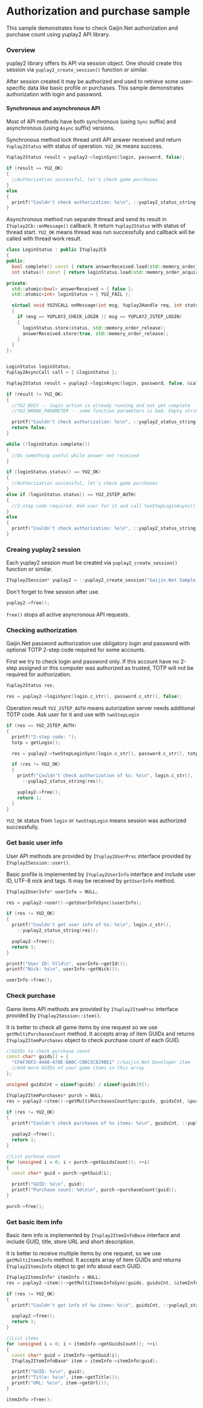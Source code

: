 Authorization and purchase sample
===

This sample demonstrates how to check Gaijin.Net authorization and purchase count using yuplay2 API library.

### Overview

yuplay2 library offers its API via session object. One should create this session via `yuplay2_create_session()` function or similar.

After session created it may be authorized and used to retrieve some user-specific data like basic profile or purchases. This sample demonstrates authorization with login and password.

#### Synchronous and asynchronous API

Most of API methods have both synchronous (using `Sync` suffix) and asynchronous (using `Async` suffix) versions.

Synchronous method lock thread until API answer received and return `Yuplay2Status` with status of operation. `YU2_OK` means success.

```cpp
Yuplay2Status result = yuplay2->loginSync(login, password, false);

if (result == YU2_OK)
{
  //Authorization successful, let's check game purchases
}
else
{
  printf("Couldn't check authorization: %s\n", ::yuplay2_status_string(result));
}
```

Asynchronous method run separate thread and send its result in `IYuplay2Cb::onMessage()` callback. It return `Yuplay2Status` with status of thread start. `YU2_OK` means thread was run successfully and callback will be called with thread work result.

```cpp
class LoginStatus : public IYuplay2Cb
{
public:
  bool complete() const { return answerReceived.load(std::memory_order_acquire); }
  int status() const { return loginStatus.load(std::memory_order_acquire); }

private:
  std::atomic<bool> answerReceived = { false };
  std::atomic<int> loginStatus = { YU2_FAIL };

  virtual void YU2VCALL onMessage(int msg, Yuplay2Handle req, int status, const void* data)
  {
    if (msg == YUPLAY2_CHECK_LOGIN || msg == YUPLAY2_2STEP_LOGIN)
    {
      loginStatus.store(status, std::memory_order_release);
      answerReceived.store(true, std::memory_order_release);
    }
  }
};


LoginStatus loginStatus;
Yuplay2AsyncCall call = { &loginStatus };

Yuplay2Status result = yuplay2->loginAsync(login, password, false, &call);

if (result != YU2_OK)
{
  //YU2_BUSY -- login action is already running and not yet complete
  //YU2_WRONG_PARAMETER -- some function parameters is bad. Empty string or something like this

  printf("Couldn't check authorization: %s\n", ::yuplay2_status_string(result));
  return false;
}

while (!loginStatus.complete())
{
  //Do something useful while answer not received
}

if (loginStatus.status() == YU2_OK)
{
  //Authorization successful, let's check game purchases
}
else if (loginStatus.status() == YU2_2STEP_AUTH)
{
  //2-step code required. Ask user for it and call twoStepLoginAsync()
}
else
{
  printf("Couldn't check authorization: %s\n", ::yuplay2_status_string(result));
}

```

### Creaing yuplay2 session

Each yuplay2 session must be created via `yuplay2_create_session()` function or similar.

```cpp
IYuplay2Session* yuplay2 = ::yuplay2_create_session("Gaijin.Net Sample App");
```
Don't forget to free session after use.

```cpp
yuplay2->free();
```

`free()` stops all active asyncronous API requests.

### Checking authorization

Gaijin.Net password authorization use obligatory login and password with optional TOTP 2-step code required for some accounts.

First we try to check login and password only. If this account have no 2-step assigned or this computer was authorized as trusted, TOTP will not be required for authorization.

```cpp
Yuplay2Status res;

res = yuplay2->loginSync(login.c_str(), password.c_str(), false);
```

Operation result `YU2_2STEP_AUTH` means autorization server needs additional TOTP code. Ask user for it and use with `twoStepLogin`

```cpp
if (res == YU2_2STEP_AUTH)
{
  printf("2-step code: ");
  totp = getLogin();

  res = yuplay2->twoStepLoginSync(login.c_str(), password.c_str(), totp.c_str(), false);

  if (res != YU2_OK)
  {
    printf("Couldn't check authorization of %s: %s\n", login.c_str(),
      ::yuplay2_status_string(res));

    yuplay2->free();
    return 1;
  }
}
```

`YU2_OK` status from `login` or `twoStepLogin` means session was authorized successfully.

### Get basic user info

User API methods are provided by `IYuplay2UserProc` interface provided by `IYuplay2Session::user()`.

Basic profile is implemented by `IYuplay2UserInfo` interface and include user ID, UTF-8 nick and tags. It may be received by `getUserInfo` method.

```cpp
IYuplay2UserInfo* userInfo = NULL;

res = yuplay2->user()->getUserInfoSync(&userInfo);

if (res != YU2_OK)
{
  printf("Couldn't get user info of %s: %s\n", login.c_str(),
    ::yuplay2_status_string(res));

  yuplay2->free();
  return 1;
}

printf("User ID: %lld\n", userInfo->getId());
printf("Nick: %s\n", userInfo->getNick());

userInfo->free();
```

### Check purchase

Game items API methods are provided by `IYuplay2ItemProc` interface provided by `IYuplay2Session::item()`.

It is better to check all game items by one request so we use `getMultiPurchasesCount` method. It accepts array of item GUIDs and returns `IYuplay2ItemPurchases` object to check purchase count of each GUID.

```cpp
//GUIDs to check purchase count
const char* guids[] = {
  "CFAF36F2-4448-478E-BA0C-C0DC5C829BE1" //Gaijin.Net Developer item
  //Add more GUIDs of your game items in this array
};

unsigned guidsCnt = sizeof(guids) / sizeof(guids[0]);

IYuplay2ItemPurchases* purch = NULL;
res = yuplay2->item()->getMultiPurchasesCountSync(guids, guidsCnt, &purch);

if (res != YU2_OK)
{
  printf("Couldn't check purchases of %u items: %s\n", guidsCnt, ::yuplay2_status_string(res));

  yuplay2->free();
  return 1;
}

//List purhase count
for (unsigned i = 0; i < purch->getGuidsCount(); ++i)
{
  const char* guid = purch->getGuid(i);

  printf("GUID: %s\n", guid);
  printf("Purchase count: %d\n\n", purch->purchaseCount(guid));
}

purch->free();
```

### Get basic item info

Basic item info is implemented by `IYuplay2ItemInfoBase` interface and include GUID, title, store URL and short description.

It is better to receive multiple items by one request, so we use `getMultiItemsInfo` method. It accepts array of item GUIDs and returns `IYuplay2ItemsInfo` object to get info about each GUID.

```cpp
IYuplay2ItemsInfo* itemInfo = NULL;
res = yuplay2->item()->getMultiItemsInfoSync(guids, guidsCnt, &itemInfo);

if (res != YU2_OK)
{
  printf("Couldn't get info of %u items: %s\n", guidsCnt, ::yuplay2_status_string(res));

  yuplay2->free();
  return 1;
}

//List items
for (unsigned i = 0; i < itemInfo->getGuidsCount(); ++i)
{
  const char* guid = itemInfo->getGuid(i);
  IYuplay2ItemInfoBase* item = itemInfo->itemInfo(guid);

  printf("GUID: %s\n", guid);
  printf("Title: %s\n", item->getTitle());
  printf("URL: %s\n", item->getUrl());
}

itemInfo->free();
```
